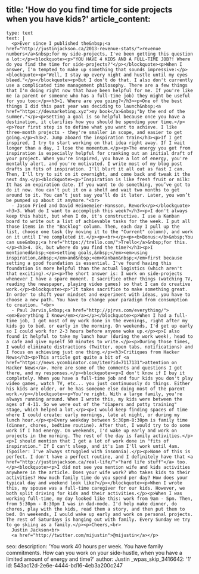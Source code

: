 title: 'How do you find time for side projects when you have kids?'
article_content:
  -
    type: text
    text: |
      <p>Ever since I published the&nbsp;<a href="http://justinjackson.ca/2013-revenue-stats/">revenue numbers</a>&nbsp;for my side-projects, I've been getting this question a lot:</p><blockquote><p>"YOU HAVE 4 KIDS AND A FULL-TIME JOB?! Where do you find the time for side-projects?"</p></blockquote><p>When I answer, I'm tempted to make up something that sounds impressive:</p><blockquote><p>"Well, I stay up every night and hustle until my eyes bleed."</p></blockquote><p>But I don't do that. I also don't currently use a complicated time management philosophy. There are a few things that I'm doing right now that have been helpful for me. If you're like me (a parent or someone who has a full-time job) they might be useful for you too:</p><h3>1. Where are you going?</h3><p>One of the best things I did this past year was deciding to launch&nbsp;<a href="https://devmarketing.xyz">my book</a>&nbsp;"by the end of the summer."</p><p>Setting a goal is so helpful because once you have a destination, it clarifies how you should be spending your time.</p><p>Your first step is to define what you want to achieve. I like three-month projects - they're smaller in scope, and easier to get going.</p><h3>2. Jump aboard the inspiration train</h3><p>If I get inspired, I try to start working on that idea right away. If I wait longer than a day, I lose the momentum.</p><p>The energy you get from inspiration is especially helpful for cranking out an initial draft of your project. When you're inspired, you have a lot of energy, you're mentally alert, and you're motivated. I write most of my blog post drafts in fits of inspiration. I'll blurt it all out as fast I can. Then, I'll try to sit on it overnight, and come back and tweak it the next day.</p><blockquote><p>"Inspiration is like fresh fruit or milk: It has an expiration date. If you want to do something, you’ve got to do it now. You can’t put it on a shelf and wait two months to get around to it. You can’t just say you’ll do it later. Later, you won’t be pumped up about it anymore."<br>
      - Jason Fried and David Heinemeier-Hansson, Rework</p></blockquote><h3>3. What do I want to accomplish this week?</h3><p>I don't always keep this habit, but when I do, it's constructive. I use a Kanban board to write out a list of achievable tasks for the week. I put all those items in the "Backlog" column. Then, each day I pull up the list, choose one task (by moving it to the "Current" column), and work on it until I've completed it.</p><p><br></p><p><b>Bonus:</b>&nbsp;You can use&nbsp;<a href="https://trello.com/">Trello</a>&nbsp;for this.</p><h3>4. Ok, but where do you find the time?</h3><p>I mentioned&nbsp;<em>setting goals,&nbsp;</em><em>using inspiration,&nbsp;</em>and&nbsp;<em>Kanban&nbsp;</em>first because setting a good foundation is essential. I've found having this foundation is more helpful than the actual logistics (which aren't that exciting).</p><p>The short answer is: I work on side-projects whenever I have a spare moment. I sacrifice other things (watching TV, reading the newspaper, playing video games) so that I can do creative work.</p><blockquote><p>"It takes sacrifice to make something great. In order to shift your mindset and experiment with ideas, you have to choose a new path. You have to change your paradigm from consumption to creation. "<br>
      - Paul Jarvis,&nbsp;<a href="http://pjrvs.com/everything/"><em>Everything I Know</em></a></p></blockquote><p>When I had a full-time job, I got most of my work done in the evenings, right after my kids go to bed, or early in the morning. On weekends, I'd get up early so I could work for 2-3 hours before anyone woke up.</p><p>I also found it helpful to take my lunch hour (during the work week), head to a cafe and give myself 50 minutes to write.</p><p>During those times, I would eliminate distractions (Twitter, open tabs, notifications) and I focus on achieving just one thing.</p><h3>Critiques from Hacker News</h3><p>This article got quite a bit of <a href="https://news.ycombinator.com/item?id=7117131">attention on Hacker News</a>. Here are some of the comments and questions I got there, and my responses.</p><blockquote><p>I don't know if I buy it completely. When you have a full-time job and four kids you don't play video games, watch TV, etc... you just continuously do things. Either his kids are older, or he has someone else doing most of the parent work.</p></blockquote><p>You're right. With a large family, you're always running around. When I wrote this, my kids were between the ages of 4-11. So we were out of the "diapers and potty training" stage, which helped a lot.</p><p>I would keep finding spaces of time where I could create: early mornings, late at night, or during my lunch hour.</p><p>Every weekday between 5:30pm-8:30pm is family time (dinner, chores, bedtime routine). After that, I would try to do some work if I had energy. On weekends, I'd wake up early and work on projects in the morning. The rest of the day is family activities.</p><p>I should mention that I get a lot of work done in "fits of inspiration." If I can't sleep, and it's 1am I'll work until 4am. (Spoiler: I've always struggled with insomnia).</p><p>None of this is perfect. I don't have a perfect routine, and I definitely have that <a href="http://justinjackson.ca/real-life/">"hard life stuff"</a> too.</p><blockquote><p>I did not see you mention wife and kids activities anywhere in the article. Does your wife work? Who takes kids to their activities? How much family time do you spend per day? How does your typical day and weekend look like?</p></blockquote><p>When I wrote this, my spouse was a full-time caregiver for our kids. However, we both split driving for kids and their activities.</p><p>When I was working full-time, my day looked like this: work from 9am - 5pm. Then, from 5:30pm - 8:30pm I was in dad-mode. I'd help make dinner, do chores, play with the kids, read them a story, and then put them to bed. On weekends, I would wake up early and work on personal projects. The rest of Saturdays is hanging out with family. Every Sunday we try to go skiing as a family.</p><p>Cheers,<br>
      Justin Jackson<br>
      <a href="http://twitter.com/mijustin">@mijustin</a></p>
seo:
  description: 'You work 40 hours per week. You have family commitments. How can you work on your side-hustle, when you have a limited amount of energy and time?'
author: Justin
_wpas_skip_3416642: '1'
id: 543ac12d-2e6e-4444-bd16-4eb3a200c247
